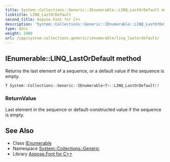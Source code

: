 ```yaml
---
title: System::Collections::Generic::IEnumerable::LINQ_LastOrDefault method
linktitle: LINQ_LastOrDefault
second_title: Aspose.Font for C++
description: 'System::Collections::Generic::IEnumerable::LINQ_LastOrDefault method. Returns the last element of a sequence, or a default value if the sequence is empty in C++.'
type: docs
weight: 1900
url: /cpp/system.collections.generic/ienumerable/linq_lastordefault/
---
```

## IEnumerable::LINQ_LastOrDefault method


Returns the last element of a sequence, or a default value if the sequence is empty.

```cpp
T System::Collections::Generic::IEnumerable<T>::LINQ_LastOrDefault()
```


### ReturnValue

Last element in the sequence or default-constructed value if the sequence is empty.

## See Also

* Class [IEnumerable](../)
* Namespace [System::Collections::Generic](../../)
* Library [Aspose.Font for C++](../../../)
